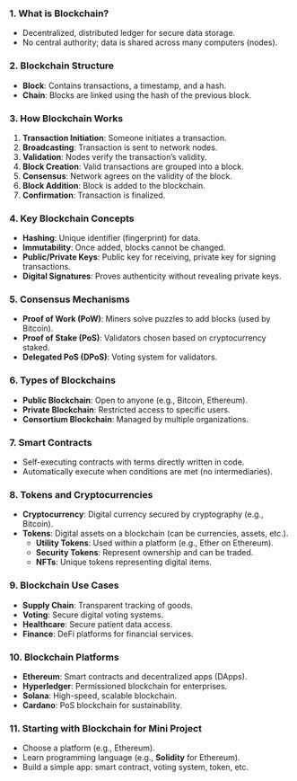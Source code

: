### **1. What is Blockchain?**
- Decentralized, distributed ledger for secure data storage.
- No central authority; data is shared across many computers (nodes).

### **2. Blockchain Structure**
- **Block**: Contains transactions, a timestamp, and a hash.
- **Chain**: Blocks are linked using the hash of the previous block.

### **3. How Blockchain Works**
1. **Transaction Initiation**: Someone initiates a transaction.
2. **Broadcasting**: Transaction is sent to network nodes.
3. **Validation**: Nodes verify the transaction’s validity.
4. **Block Creation**: Valid transactions are grouped into a block.
5. **Consensus**: Network agrees on the validity of the block.
6. **Block Addition**: Block is added to the blockchain.
7. **Confirmation**: Transaction is finalized.

### **4. Key Blockchain Concepts**
- **Hashing**: Unique identifier (fingerprint) for data.
- **Immutability**: Once added, blocks cannot be changed.
- **Public/Private Keys**: Public key for receiving, private key for signing transactions.
- **Digital Signatures**: Proves authenticity without revealing private keys.

### **5. Consensus Mechanisms**
- **Proof of Work (PoW)**: Miners solve puzzles to add blocks (used by Bitcoin).
- **Proof of Stake (PoS)**: Validators chosen based on cryptocurrency staked.
- **Delegated PoS (DPoS)**: Voting system for validators.

### **6. Types of Blockchains**
- **Public Blockchain**: Open to anyone (e.g., Bitcoin, Ethereum).
- **Private Blockchain**: Restricted access to specific users.
- **Consortium Blockchain**: Managed by multiple organizations.

### **7. Smart Contracts**
- Self-executing contracts with terms directly written in code.
- Automatically execute when conditions are met (no intermediaries).

### **8. Tokens and Cryptocurrencies**
- **Cryptocurrency**: Digital currency secured by cryptography (e.g., Bitcoin).
- **Tokens**: Digital assets on a blockchain (can be currencies, assets, etc.).
  - **Utility Tokens**: Used within a platform (e.g., Ether on Ethereum).
  - **Security Tokens**: Represent ownership and can be traded.
  - **NFTs**: Unique tokens representing digital items.

### **9. Blockchain Use Cases**
- **Supply Chain**: Transparent tracking of goods.
- **Voting**: Secure digital voting systems.
- **Healthcare**: Secure patient data access.
- **Finance**: DeFi platforms for financial services.

### **10. Blockchain Platforms**
- **Ethereum**: Smart contracts and decentralized apps (DApps).
- **Hyperledger**: Permissioned blockchain for enterprises.
- **Solana**: High-speed, scalable blockchain.
- **Cardano**: PoS blockchain for sustainability.

### **11. Starting with Blockchain for Mini Project**
- Choose a platform (e.g., Ethereum).
- Learn programming language (e.g., **Solidity** for Ethereum).
- Build a simple app: smart contract, voting system, token, etc.

